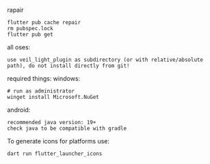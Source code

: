 rapair
```
flutter pub cache repair 
rm pubspec.lock
flutter pub get
```

all oses:
```
use veil_light_plugin as subdirectory (or with relative/absolute path), do not install directly from git!
```

required things:
windows:
```
# run as administrator
winget install Microsoft.NuGet
```

android:
```
recommended java version: 19+
check java to be compatible with gradle
```


To generate icons for platforms use:
```
dart run flutter_launcher_icons
```